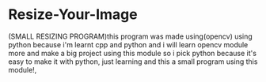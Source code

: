 # Resize-Your-Image
(SMALL RESIZING PROGRAM)this program was made using(opencv) using python because i'm learnt cpp and python and i will learn opencv module more and make a big project using this module so i pick python because it's easy to make it with python, just learning and this a small program using this module!,
